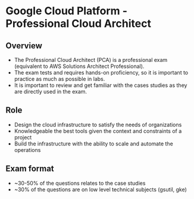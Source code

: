 # Google Cloud Platform - Professional Cloud Architect

## Overview
 - The Professional Cloud Architect (PCA) is a professional exam (equivalent to AWS Solutions Architect Professional).
 - The exam tests and requires hands-on proficiency, so it is important to practice as much as possible in labs.
 - It is important to review and get familiar with the cases studies as they are directly used in the exam.

## Role
 - Design the cloud infrastructure to satisfy the needs of organizations
 - Knowledgeable the best tools given the context and constraints of a project
 - Build the infrastructure with the ability to scale and automate the operations

## Exam format
 - ~30-50% of the questions relates to the case studies
 - ~30% of the questions are on low level technical subjects (gsutil, gke)
